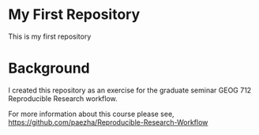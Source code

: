 # My First Repository
This is my first repository

# Background

I created this repository as an exercise for the graduate seminar GEOG 712 Reproducible Research workflow.

For more information about this course please see, https://github.com/paezha/Reproducible-Research-Workflow
